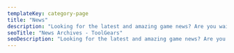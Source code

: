 ```yaml
---
templateKey: category-page
title: "News"
description: "Looking for the latest and amazing game news? Are you waiting for new game launch? Want to read about all the latest and hottest game anticipations? We are here to provide you the information that you need to know and want to know about the world of games."
seoTitle: "News Archives - ToolGears"
seoDescription: "Looking for the latest and amazing game news? Are you waiting for new game launch? Want to read about all the latest and hottest game anticipations?"
---
```

